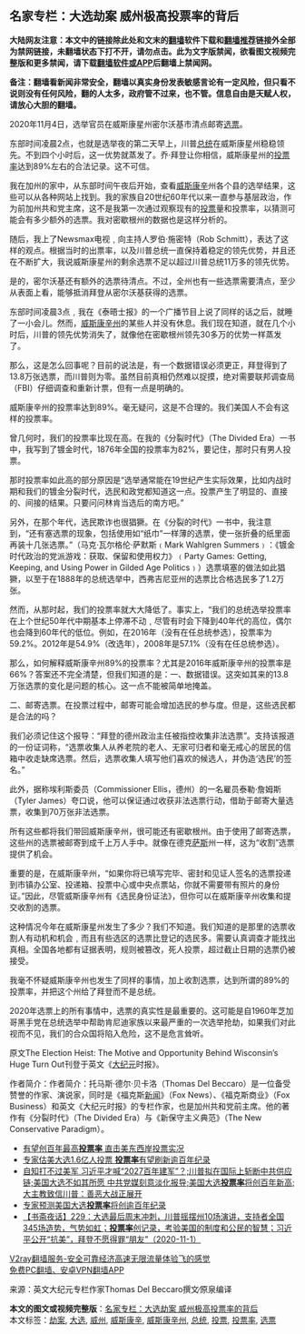  <h2>名家专栏：大选劫案 威州极高投票率的背后</h2> <p class="notice"><b>大陆网友注意：本文中的链接除此处和文末的<a href="https://github.com/bannedbook/fanqiang" >翻墙</a>软件下载和<a href="https://github.com/killgcd/justmysocks/blob/master/README.md">翻墙推荐</a>链接外全部为禁网链接，未翻墙状态下打不开，请勿点击。此为文字版禁闻，欲看图文视频完整版和更多禁闻，请下载<a href="https://github.com/bannedbook/fanqiang">翻墙软件或APP</a>后翻墙上禁闻网。</p><p>备注：翻墙看新闻非常安全，翻墙以真实身份发表敏感言论有一定风险，但只看不说则没有任何风险，翻的人太多，政府管不过来，也不管。信息自由是天赋人权，请放心大胆的翻墙。</b></p>  <div class="entry"> <p id="conimg"></p> <p>2020年11月4日，选举官员在威斯康星州密尔沃基市清点邮寄<a href="https://www.bannedbook.org/bnews/tag/%E9%80%89%E7%A5%A8/" class="st_tag internal_tag" rel="tag" title="标签 选票 下的日志">选票</a>。</p> <p>东部时间凌晨2点，也就是选举夜的第二天早上，川普<a href="https://www.bannedbook.org/bnews/tag/%e6%80%bb%e7%bb%9f/" class="st_tag internal_tag" rel="tag" title="标签 总统 下的日志">总统</a>在威斯康星州稳稳领先。不到四个小时后，这一优势就蒸发了。乔‧拜登让你相信，威斯康星州的<a href="https://www.bannedbook.org/bnews/tag/%E6%8A%95%E7%A5%A8%E7%8E%87/" class="st_tag internal_tag" rel="tag" title="标签 投票率 下的日志">投票率</a>达到89%左右的合法记录。这不可信。</p> <p>我在加州的家中，从东部时间午夜后开始，查看<a href="https://www.bannedbook.org/bnews/tag/%E5%A8%81%E6%96%AF%E5%BA%B7%E8%BE%9B/" class="st_tag internal_tag" rel="tag" title="标签 威斯康辛 下的日志">威斯康辛</a>州各个县的选举结果，这些可以从各种网站上找到。我的家族自20世纪60年代以来一直参与基层政治，作为前加州共和党主席，这不是我第一次通过观察现有的<a href="https://www.bannedbook.org/bnews/tag/%E6%8A%95%E7%A5%A8/" class="st_tag internal_tag" rel="tag" title="标签 投票 下的日志">投票</a>量和投票率，以猜测可能会有多少额外的选票。我对密歇根州的数据也是这样分析的。</p> <p>随后，我上了Newsmax电视﹐向主持人罗伯‧施密特（Rob Schmitt），表达了这样的观点。根据当时的出票率，以及川普总统一直保持着稳定的领先优势，并且还在不断扩大，我说威斯康星州的剩余选票不足以超过川普总统11万多的领先优势。</p> <p>是的，密尔沃基还有额外的选票待清点。不过，全州也有一些选票需要清点，至少从表面上看，能够抵消拜登从密尔沃基获得的选票。</p>  <p>东部时间凌晨3点﹐我在《泰晤士报》的一个广播节目上说了同样的话之后，就睡了一小会儿。然而，<a href="https://www.bannedbook.org/bnews/tag/%E5%A8%81%E6%96%AF%E5%BA%B7%E8%BE%9B%E5%B7%9E/" class="st_tag internal_tag" rel="tag" title="标签 威斯康辛州 下的日志">威斯康辛州</a>的某些人并没有休息。我们现在知道，就在几个小时后，川普的领先优势消失了，就像他在密歇根州领先30多万的优势一样蒸发了。</p> <p>那么，这是怎么回事呢？目前的说法是，有一个数据错误必须更正，拜登得到了13.8万张选票，而川普则为零。虽然目前真相仍然难以捉摸，绝对需要联邦调查局（FBI）仔细调查和重新计票，但有一点是明确的。</p> <p>威斯康辛州的投票率达到89%。毫无疑问，这是不合理的。我们美国人不会有这样的投票率。</p> <p>曾几何时，我们的投票率比现在高。在我的《分裂时代》（The Divided Era）一书中，我写到了镀金时代，1876年全国的投票率为82%，要记住，那时只有男人投票。</p> <p>那时投票率如此高的部分原因是“选举通常能在19世纪产生实际效果，比如内战时期和我们的镀金分裂时代，选民和政党都知道这一点。投票产生了明显的、直接的、间接的结果。只要问问林肯当选后的南方吧。”</p> <p>另外，在那个年代，选民欺诈也很猖獗。在《分裂的时代》一书中，我注意到，“还有塞选票的现象，包括使用如“纸巾”一样薄的选票，使一张折叠的纸里面再装十几张选票。”（马克‧瓦尔格伦‧萨默斯﹙Mark Wahlgren Summers﹚：《镀金时代政治的党派游戏：获取、保留和使用权力》﹙Party Games: Getting, Keeping, and Using Power in Gilded Age Politics﹚）选票填塞的做法如此猖獗，以至于在1888年的总统选举中，西弗吉尼亚州的选票比合格选民多了1.2万张。</p>  <p>然而，从那时起，我们的投票率就大大降低了。事实上，“我们的总统选举投票率在上个世纪50年代中期基本上停滞不动﹐尽管有时会下降到40年代的高位，偶尔也会降到60年代的低位。例如，在2016年（没有在任总统参选），投票率为59.2%。2012年是54.9%（改选年），2008年是57.1%（没有在任总统参选）。</p> <p>那么，如何解释威斯康辛州89%的投票率？尤其是2016年威斯康辛州的投票率是66%？答案还不完全清楚，但我们知道的是：一、数据错误。这突如其来的13.8万张选票的变化是问题的核心。这一点不能被简单地掩盖。</p> <p>二、邮寄选票。在投票过程中，邮寄可能会增加选民的参与度。但是，这些选民都是合法的吗？</p> <p>我们必须记住这个报导：“拜登的德州政治主任被指控收集非法选票”。支持该报道的一份证词称，“选票收集人从养老院的老人、无家可归者和毫无戒心的居民的信箱中收走缺席选票。然后，选票收集人填写他们喜欢的候选人，并伪造‘选民’的签名。”</p> <p>此外，据称埃利斯委员（Commissioner Ellis，德州）的一名雇员泰勒‧詹姆斯（Tyler James）夸口说，他可以保证通过收获非法选票行动，借助于邮寄大量选票，收集到70万张非法选票。</p> <p>所有这些都将我们带回威斯康辛州，很可能还有密歇根州。由于使用了邮寄选票，这些州的选票被邮寄到成千上万人手中。就像在德克<span class='wp_keywordlink'><a href="https://www.bannedbook.org/forum5/topic42.html" title="萨斯、诚信与自救" target="_blank">萨斯</a></span>州一样，这为“收割”选票提供了机会。</p>  <p>重要的是，在威斯康辛州，“如果你将已填写完毕、密封和见证人签名的选票投递到市镇办公室、投递箱、投票中心或中央点票站，你就不需要带有照片的身份证。”因此，尽管威斯康辛州有《选民身份证法》，但你可以在威斯康辛州收集和提交收割的选票。</p> <p>这种情况今年在威斯康星州发生了多少？我们不知道。我们知道的是那里的选票收割人有动机和机会﹐而且有些选区的选票比登记的选民多。需要认真调查才能找出真相。全国各地都有证据表明，规则被篡改，死人投票，超过截止日期的选票仍被接受。</p> <p>我毫不怀疑威斯康辛州也发生了同样的事情，加上收割选票，达到所谓的89%的投票率，并把这个州给了拜登而不是总统。</p> <p>2020年选票上的所有事情中，选票的真实性是最重要的。这可能是自1960年芝加哥黑手党在总统选举中帮助肯尼迪家族以来最严重的一次选举抢劫，如果我们对此视而不见，我们的合众国将陷入危险，这不是危言耸听。</p> <p>原文The Election Heist: The Motive and Opportunity Behind Wisconsin’s Huge Turn Out刊登于英文《<span class='wp_keywordlink_affiliate'><a href="http://www.epochtimes.com/" title="大纪元" target="_blank">大纪元</a></span>时报》。</p> <p>作者简介：作者简介：托马斯‧德尔‧贝卡洛（Thomas Del Beccaro）是一位备受赞誉的作家、演说家，同时是《福克斯<span class='wp_keywordlink_affiliate'><a href="https://www.bannedbook.org/" title="新闻">新闻</a></span>》（Fox News）、《福克斯商业》（Fox Business）和英文《大纪元时报》的专栏作家，也是加州共和党前主席。他的著作有《分裂时代》（The Divided Era）与《新保守主义典范》（The New Conservative Paradigm）。</p>  <ul class='op-related-articles' title='相关阅读'> <li><a href='https://www.bannedbook.org/bnews/taiwannews/20201104/1425820.html' target='_blank'>有望创百年最高<b>投票率</b> 直击美东西岸投票实况</a></li> <li><a href='https://www.bannedbook.org/bnews/worldnews/20201104/1425230.html' target='_blank'>专家估美大选1.6亿人投票 <b>投票率</b>有望刷新​​逾百年纪录</a></li> <li><a href='https://www.bannedbook.org/bnews/bannedvideo/20201103/1425072.html' target='_blank'>自知打不过美军 习近平才喊“2027百年建军”？;川普拟在国际上斩断中共供应链;美国大选不如其所愿 中共党媒刻意淡化报导;美国大选<b>投票率</b>将创百年新高;大主教致信川普：善恶大战正展开</a></li> <li><a href='https://www.bannedbook.org/bnews/cbnews/20201103/1424791.html' target='_blank'>专家预测美国大选<b>投票率</b>将创逾百年纪录</a></li> <li><a href='https://www.bannedbook.org/bnews/bannedvideo/20201102/1424352.html' target='_blank'>【书斋夜话】229：大选最后周末冲刺，川普摇摆州10场演讲，支持者全国345场造势，气势如虹；<b>投票率</b>创记录，考验美国的制度和公民的智慧；习近平公开“抗美”，拜登不愿得罪“朋友”（2020-11-1）</a></li> </ul> <p class="texttj"> <a href="https://www.bannedbook.org/forum23/topic22702.html" target="_blank">V2ray翻墙服务-安全可靠经济高速无限流量体验飞的感觉</a><br/> <a href="https://github.com/bannedbook/fanqiang/wiki/%E7%A6%81%E9%97%BB%E7%BD%91%E5%AE%89%E5%8D%93%E7%BF%BB%E5%A2%99%E6%96%B0%E9%97%BBAPP" target="_blank">免费PC翻墙、安卓VPN翻墙APP</a></p><p> 来源：英文大纪元专栏作家Thomas Del Beccaro撰文∕原泉编译 </p><a name='sharetosocial'></a>       <div><b>本文的图文或视频完整版</b>：<a href='https://www.bannedbook.org/bnews/comments/20201107/1427313.html'>名家专栏：大选劫案 威州极高投票率的背后</a></div>  </div><!--END ENTRY--> <div class="postfooter"> <div>本文标签：<a href="https://www.bannedbook.org/bnews/tag/%E5%8A%AB%E6%A1%88/" rel="tag">劫案</a>, <a href="https://www.bannedbook.org/bnews/tag/%e5%a4%a7%e9%80%89/" rel="tag">大选</a>, <a href="https://www.bannedbook.org/bnews/tag/%E5%A8%81%E5%B7%9E/" rel="tag">威州</a>, <a href="https://www.bannedbook.org/bnews/tag/%E5%A8%81%E6%96%AF%E5%BA%B7%E8%BE%9B/" rel="tag">威斯康辛</a>, <a href="https://www.bannedbook.org/bnews/tag/%E5%A8%81%E6%96%AF%E5%BA%B7%E8%BE%9B%E5%B7%9E/" rel="tag">威斯康辛州</a>, <a href="https://www.bannedbook.org/bnews/tag/%e6%80%bb%e7%bb%9f/" rel="tag">总统</a>, <a href="https://www.bannedbook.org/bnews/tag/%E6%8A%95%E7%A5%A8/" rel="tag">投票</a>, <a href="https://www.bannedbook.org/bnews/tag/%E6%8A%95%E7%A5%A8%E7%8E%87/" rel="tag">投票率</a>, <a href="https://www.bannedbook.org/bnews/tag/%E9%80%89%E7%A5%A8/" rel="tag">选票</a></div>  </div><!--END POSTFOOTER--> 